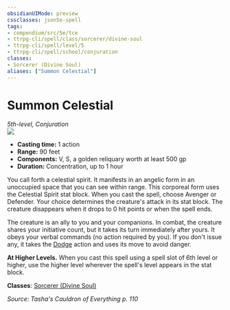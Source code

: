 ```yaml
---
obsidianUIMode: preview
cssclasses: json5e-spell
tags:
- compendium/src/5e/tce
- ttrpg-cli/spell/class/sorcerer/divine-soul
- ttrpg-cli/spell/level/5
- ttrpg-cli/spell/school/conjuration
classes:
- Sorcerer (Divine Soul)
aliases: ["Summon Celestial"]
---
```

# Summon Celestial
*5th-level, Conjuration*  
![](/3-Mechanics/CLI/spells/img/summon-celestial.webp#right)  

- **Casting time:** 1 action
- **Range:** 90 feet
- **Components:** V, S, a golden reliquary worth at least 500 gp
- **Duration:** Concentration, up to 1 hour

You call forth a celestial spirit. It manifests in an angelic form in an unoccupied space that you can see within range. This corporeal form uses the Celestial Spirit stat block. When you cast the spell, choose Avenger or Defender. Your choice determines the creature's attack in its stat block. The creature disappears when it drops to 0 hit points or when the spell ends.

The creature is an ally to you and your companions. In combat, the creature shares your initiative count, but it takes its turn immediately after yours. It obeys your verbal commands (no action required by you). If you don't issue any, it takes the [Dodge](/3-Mechanics/CLI/rules/actions.md#Dodge) action and uses its move to avoid danger.

**At Higher Levels.** When you cast this spell using a spell slot of 6th level or higher, use the higher level wherever the spell's level appears in the stat block.

**Classes**: [Sorcerer (Divine Soul)](/3-Mechanics/CLI/classes/sorcerer-divine-soul-xge.md)

*Source: Tasha's Cauldron of Everything p. 110*